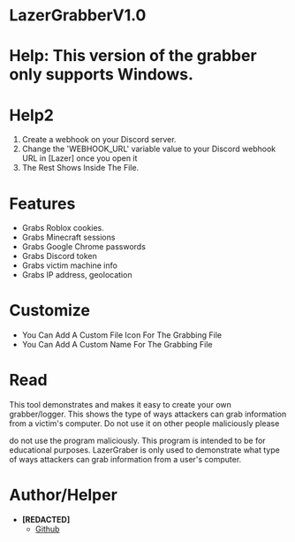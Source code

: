 # LazerGrabberV1.0

# Help: This version of the grabber only supports **Windows**.
# Help2
 1. Create a webhook on your Discord server.
 2. Change the 'WEBHOOK_URL' variable value to your Discord webhook URL in [Lazer] once you open it
 3. The Rest Shows Inside The File.

# Features
- Grabs Roblox cookies.
- Grabs Minecraft sessions
- Grabs Google Chrome passwords
- Grabs Discord token
- Grabs victim machine info
- Grabs IP address, geolocation

# Customize
- You Can Add A Custom File Icon For The Grabbing File
- You Can Add A Custom Name For The Grabbing File

# Read
This tool demonstrates and makes it easy to create your own grabber/logger. This shows the type of ways attackers can grab information from a victim's computer. Do not use it on other people maliciously please 

do not use the program maliciously. This program is intended to be for educational purposes. LazerGraber is only used to demonstrate what type of ways attackers can grab information from a user's computer.


# Author/Helper
- **[REDACTED]**
    - [Github](https://github.com/RELSTUDIO)
